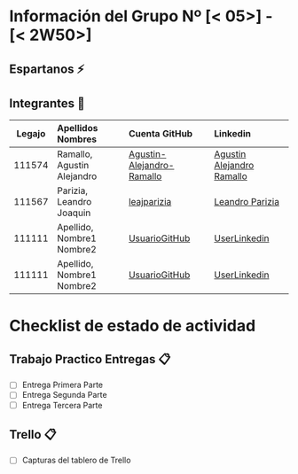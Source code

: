 # Información del Grupo Nº [< 05>] - [< 2W50>]


## Espartanos :zap:



## Integrantes :busts_in_silhouette:

| Legajo| Apellidos Nombres  | Cuenta GitHub | Linkedin
| :------: | :-------- | :-------- | :-------- |
| 111574 | Ramallo, Agustin Alejandro |[Agustin-Alejandro-Ramallo](https://github.com/Agustin-Alejandro-Ramallo)|[Agustin Alejandro Ramallo](https://www.linkedin.com/in/agustin-alejandro-ramallo-591647114/)
| 111567 | Parizia, Leandro Joaquin |[leajparizia](https://github.com/leajparizia)|[Leandro Parizia](https://www.linkedin.com/in/lea-parizia-19580737/)|
| 111111 | Apellido, Nombre1 Nombre2 |[UsuarioGitHub](https://github.com/xxxx)|[UserLinkedin](https://ar.linkedin.com/)|
| 111111 | Apellido, Nombre1 Nombre2 |[UsuarioGitHub](https://github.com/xxxx)|[UserLinkedin](https://ar.linkedin.com/)|


# Checklist de estado de actividad

## Trabajo Practico Entregas :clipboard:
- [ ] Entrega Primera Parte
- [ ] Entrega Segunda Parte
- [ ] Entrega Tercera Parte

## Trello :clipboard:
- [ ] Capturas del tablero de Trello
